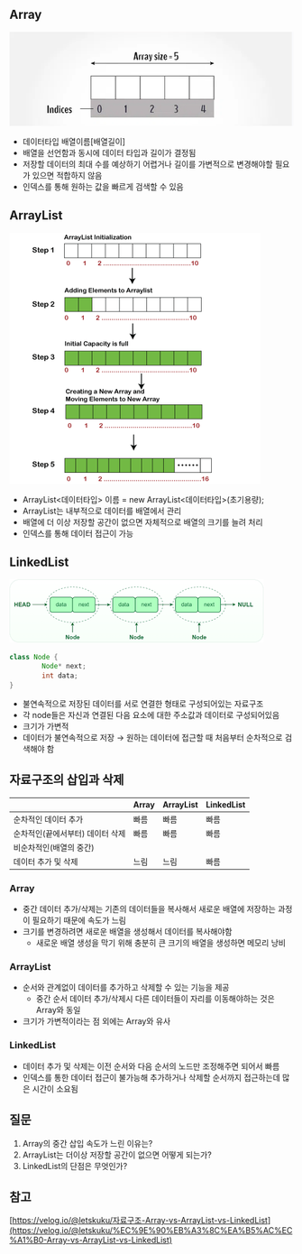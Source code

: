 ## Array

![image.png](./images/Array&ArrayList&LinkedList/1.png)

- 데이터타입 배열이름[배열길이]
- 배열을 선언함과 동시에 데이터 타입과 길이가 결정됨
- 저장할 데이터의 최대 수를 예상하기 어렵거나 길이를 가변적으로 변경해야할 필요가 있으면 적합하지 않음
- 인덱스를 통해 원하는 값을 빠르게 검색할 수 있음

## ArrayList

![image.png](./images/Array&ArrayList&LinkedList/2.png)

- ArrayList<데이터타입> 이름 = new ArrayList<데이터타입>(초기용량);
- ArrayList는 내부적으로 데이터를 배열에서 관리
- 배열에 더 이상 저장할 공간이 없으면 자체적으로 배열의 크기를 늘려 처리
- 인덱스를 통해 데이터 접근이 가능

## LinkedList

![image.png](./images/Array&ArrayList&LinkedList/3.png)

```java
class Node {
		Node* next;
		int data;
}
```

- 불연속적으로 저장된 데이터를 서로 연결한 형태로 구성되어있는 자료구조
- 각 node들은 자신과 연결된 다음 요소에 대한 주소값과 데이터로 구성되어있음
- 크기가 가변적
- 데이터가 불연속적으로 저장 → 원하는 데이터에 접근할 때 처음부터 순차적으로 검색해야 함

## 자료구조의 삽입과 삭제

|  | Array | ArrayList | LinkedList |
| --- | --- | --- | --- |
| 순차적인 데이터 추가 | 빠름 | 빠름 | 빠름 |
| 순차적인(끝에서부터) 데이터 삭제 | 빠름 | 빠름 | 빠름 |
| 비순차적인(배열의 중간) 
데이터 추가 및 삭제 | 느림 | 느림 | 빠름 |

### Array

- 중간 데이터 추가/삭제는 기존의 데이터들을 복사해서 새로운 배열에 저장하는 과정이 필요하기 때문에 속도가 느림
- 크기를 변경하려면 새로운 배열을 생성해서 데이터를 복사해야함
    - 새로운 배열 생성을 막기 위해 충분히 큰 크기의 배열을 생성하면 메모리 낭비

### ArrayList

- 순서와 관계없이 데이터를 추가하고 삭제할 수 있는 기능을 제공
    - 중간 순서 데이터 추가/삭제시 다른 데이터들이 자리를 이동해야하는 것은 Array와 동일
- 크기가 가변적이라는 점 외에는 Array와 유사

### LinkedList

- 데이터 추가 및 삭제는 이전 순서와 다음 순서의 노드만 조정해주면 되어서 빠름
- 인덱스를 통한 데이터 접근이 불가능해 추가하거나 삭제할 순서까지 접근하는데 많은 시간이 소요됨

## 질문

1. Array의 중간 삽입 속도가 느린 이유는?
2. ArrayList는 더이상 저장할 공간이 없으면 어떻게 되는가?
3. LinkedList의 단점은 무엇인가?

## 참고

[https://velog.io/@letskuku/자료구조-Array-vs-ArrayList-vs-LinkedList](https://velog.io/@letskuku/%EC%9E%90%EB%A3%8C%EA%B5%AC%EC%A1%B0-Array-vs-ArrayList-vs-LinkedList)
